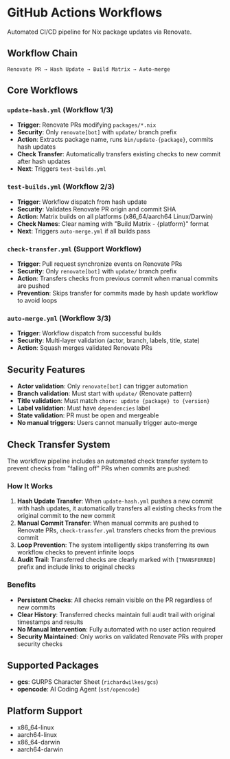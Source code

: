 # GitHub Actions Workflows

Automated CI/CD pipeline for Nix package updates via Renovate.

## Workflow Chain

```
Renovate PR → Hash Update → Build Matrix → Auto-merge
```

## Core Workflows

### `update-hash.yml` (Workflow 1/3)

- **Trigger**: Renovate PRs modifying `packages/*.nix`
- **Security**: Only `renovate[bot]` with `update/` branch prefix
- **Action**: Extracts package name, runs `bin/update-{package}`, commits hash updates
- **Check Transfer**: Automatically transfers existing checks to new commit after hash updates
- **Next**: Triggers `test-builds.yml`

### `test-builds.yml` (Workflow 2/3)

- **Trigger**: Workflow dispatch from hash update
- **Security**: Validates Renovate PR origin and commit SHA
- **Action**: Matrix builds on all platforms (x86_64/aarch64 Linux/Darwin)
- **Check Names**: Clear naming with "Build Matrix - {platform}" format
- **Next**: Triggers `auto-merge.yml` if all builds pass

### `check-transfer.yml` (Support Workflow)

- **Trigger**: Pull request synchronize events on Renovate PRs
- **Security**: Only `renovate[bot]` with `update/` branch prefix
- **Action**: Transfers checks from previous commit when manual commits are pushed
- **Prevention**: Skips transfer for commits made by hash update workflow to avoid loops

### `auto-merge.yml` (Workflow 3/3)

- **Trigger**: Workflow dispatch from successful builds
- **Security**: Multi-layer validation (actor, branch, labels, title, state)
- **Action**: Squash merges validated Renovate PRs

## Security Features

- **Actor validation**: Only `renovate[bot]` can trigger automation
- **Branch validation**: Must start with `update/` (Renovate pattern)
- **Title validation**: Must match `chore: update {package} to {version}`
- **Label validation**: Must have `dependencies` label
- **State validation**: PR must be open and mergeable
- **No manual triggers**: Users cannot manually trigger auto-merge

## Check Transfer System

The workflow pipeline includes an automated check transfer system to prevent checks from "falling off" PRs when commits are pushed:

### How It Works

1. **Hash Update Transfer**: When `update-hash.yml` pushes a new commit with hash updates, it automatically transfers all existing checks from the original commit to the new commit
2. **Manual Commit Transfer**: When manual commits are pushed to Renovate PRs, `check-transfer.yml` transfers checks from the previous commit
3. **Loop Prevention**: The system intelligently skips transferring its own workflow checks to prevent infinite loops
4. **Audit Trail**: Transferred checks are clearly marked with `[TRANSFERRED]` prefix and include links to original checks

### Benefits

- **Persistent Checks**: All checks remain visible on the PR regardless of new commits
- **Clear History**: Transferred checks maintain full audit trail with original timestamps and results
- **No Manual Intervention**: Fully automated with no user action required
- **Security Maintained**: Only works on validated Renovate PRs with proper security checks

## Supported Packages

- **gcs**: GURPS Character Sheet (`richardwilkes/gcs`)
- **opencode**: AI Coding Agent (`sst/opencode`)

## Platform Support

- x86_64-linux
- aarch64-linux
- x86_64-darwin
- aarch64-darwin
